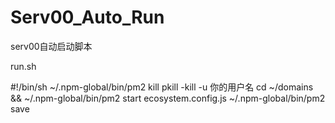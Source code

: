# Serv00_Auto_Run
serv00自动启动脚本


run.sh

#!/bin/sh
~/.npm-global/bin/pm2 kill
pkill -kill -u 你的用户名
cd  ~/domains && ~/.npm-global/bin/pm2 start ecosystem.config.js
~/.npm-global/bin/pm2 save

